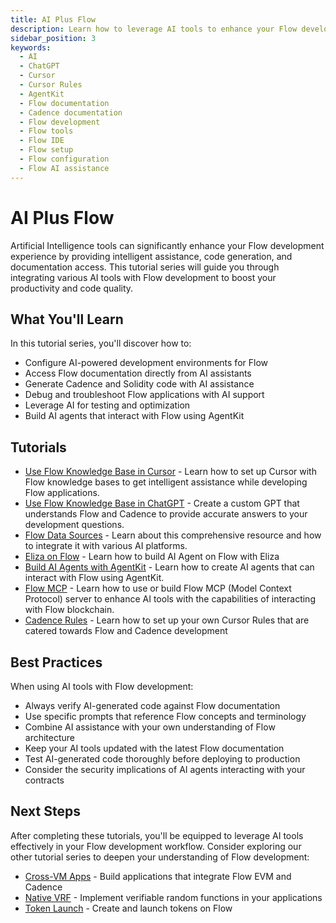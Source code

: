 ```yaml
---
title: AI Plus Flow
description: Learn how to leverage AI tools to enhance your Flow development experience
sidebar_position: 3
keywords:
  - AI
  - ChatGPT
  - Cursor
  - Cursor Rules
  - AgentKit
  - Flow documentation
  - Cadence documentation
  - Flow development
  - Flow tools
  - Flow IDE
  - Flow setup
  - Flow configuration
  - Flow AI assistance
---
```


# AI Plus Flow

Artificial Intelligence tools can significantly enhance your Flow development experience by providing intelligent assistance, code generation, and documentation access. This tutorial series will guide you through integrating various AI tools with Flow development to boost your productivity and code quality.

## What You'll Learn

In this tutorial series, you'll discover how to:

- Configure AI-powered development environments for Flow
- Access Flow documentation directly from AI assistants
- Generate Cadence and Solidity code with AI assistance
- Debug and troubleshoot Flow applications with AI support
- Leverage AI for testing and optimization
- Build AI agents that interact with Flow using AgentKit

## Tutorials

- [Use Flow Knowledge Base in Cursor] - Learn how to set up Cursor with Flow knowledge bases to get intelligent assistance while developing Flow applications.
- [Use Flow Knowledge Base in ChatGPT] - Create a custom GPT that understands Flow and Cadence to provide accurate answers to your development questions.
- [Flow Data Sources] - Learn about this comprehensive resource and how to integrate it with various AI platforms.
- [Eliza on Flow] - Learn how to build AI Agent on Flow with Eliza
- [Build AI Agents with AgentKit] - Learn how to create AI agents that can interact with Flow using AgentKit.
- [Flow MCP] - Learn how to use or build Flow MCP (Model Context Protocol) server to enhance AI tools with the capabilities of interacting with Flow blockchain.
- [Cadence Rules] - Learn how to set up your own Cursor Rules that are catered towards Flow and Cadence development  

## Best Practices

When using AI tools with Flow development:

- Always verify AI-generated code against Flow documentation
- Use specific prompts that reference Flow concepts and terminology
- Combine AI assistance with your own understanding of Flow architecture
- Keep your AI tools updated with the latest Flow documentation
- Test AI-generated code thoroughly before deploying to production
- Consider the security implications of AI agents interacting with your contracts

## Next Steps

After completing these tutorials, you'll be equipped to leverage AI tools effectively in your Flow development workflow. Consider exploring our other tutorial series to deepen your understanding of Flow development:

- [Cross-VM Apps][cross-vm-apps] - Build applications that integrate Flow EVM and Cadence
- [Native VRF][native-vrf] - Implement verifiable random functions in your applications
- [Token Launch][token-launch] - Create and launch tokens on Flow

[Use Flow Knowledge Base in Cursor]: ./cursor/index.md
[Use Flow Knowledge Base in ChatGPT]: ./chatgpt/index.md
[Flow Data Sources]: ./flow-data-sources.md
[Eliza on Flow]: ./eliza/index.md
[Build AI Agents with AgentKit]: ./agentkit-flow-guide.md
[cross-vm-apps]: ../cross-vm-apps/introduction.md
[native-vrf]: ../native-vrf/index.md
[token-launch]: ../token-launch/index.md
[Flow MCP]: ./mcp/index.md
[Cadence Rules]: ./cadence-rules.md
